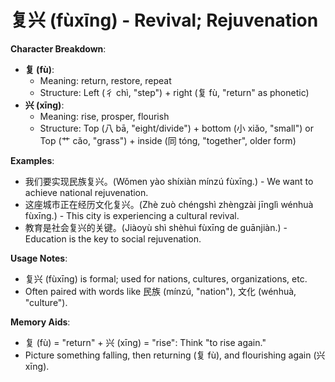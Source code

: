 # **复兴 (fùxīng) - Revival; Rejuvenation**

**Character Breakdown**:  
- **复 (fù)**:
  - Meaning: return, restore, repeat
  - Structure: Left (彳 chì, "step") + right (复 fù, "return" as phonetic)  
- **兴 (xīng)**:
  - Meaning: rise, prosper, flourish
  - Structure: Top (八 bā, "eight/divide") + bottom (小 xiǎo, "small") or Top (艹 cǎo, "grass") + inside (同 tóng, "together", older form)

**Examples**:  
- 我们要实现民族复兴。(Wǒmen yào shíxiàn mínzú fùxīng.) - We want to achieve national rejuvenation.  
- 这座城市正在经历文化复兴。(Zhè zuò chéngshì zhèngzài jīnglì wénhuà fùxīng.) - This city is experiencing a cultural revival.  
- 教育是社会复兴的关键。(Jiàoyù shì shèhuì fùxīng de guānjiàn.) - Education is the key to social rejuvenation.

**Usage Notes**:  
- 复兴 (fùxīng) is formal; used for nations, cultures, organizations, etc.  
- Often paired with words like 民族 (mínzú, "nation"), 文化 (wénhuà, "culture").

**Memory Aids**:  
- 复 (fù) = "return" + 兴 (xīng) = "rise": Think "to rise again."  
- Picture something falling, then returning (复 fù), and flourishing again (兴 xīng).